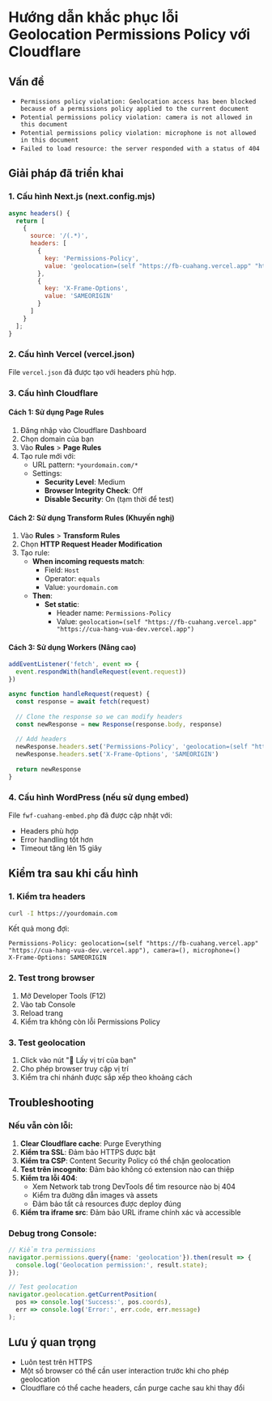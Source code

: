 # Hướng dẫn khắc phục lỗi Geolocation Permissions Policy với Cloudflare

## Vấn đề
- `Permissions policy violation: Geolocation access has been blocked because of a permissions policy applied to the current document`
- `Potential permissions policy violation: camera is not allowed in this document`
- `Potential permissions policy violation: microphone is not allowed in this document`
- `Failed to load resource: the server responded with a status of 404`

## Giải pháp đã triển khai

### 1. Cấu hình Next.js (next.config.mjs)
```javascript
async headers() {
  return [
    {
      source: '/(.*)',
      headers: [
        {
          key: 'Permissions-Policy',
          value: 'geolocation=(self "https://fb-cuahang.vercel.app" "https://cua-hang-vua-dev.vercel.app"), camera=(), microphone=()'
        },
        {
          key: 'X-Frame-Options',
          value: 'SAMEORIGIN'
        }
      ]
    }
  ];
}
```

### 2. Cấu hình Vercel (vercel.json)
File `vercel.json` đã được tạo với headers phù hợp.

### 3. Cấu hình Cloudflare

#### Cách 1: Sử dụng Page Rules
1. Đăng nhập vào Cloudflare Dashboard
2. Chọn domain của bạn
3. Vào **Rules** > **Page Rules**
4. Tạo rule mới với:
   - URL pattern: `*yourdomain.com/*`
   - Settings:
     - **Security Level**: Medium
     - **Browser Integrity Check**: Off
     - **Disable Security**: On (tạm thời để test)

#### Cách 2: Sử dụng Transform Rules (Khuyến nghị)
1. Vào **Rules** > **Transform Rules**
2. Chọn **HTTP Request Header Modification**
3. Tạo rule:
   - **When incoming requests match**:
     - Field: `Host`
     - Operator: `equals`
     - Value: `yourdomain.com`
   - **Then**:
     - **Set static**:
       - Header name: `Permissions-Policy`
       - Value: `geolocation=(self "https://fb-cuahang.vercel.app" "https://cua-hang-vua-dev.vercel.app")`

#### Cách 3: Sử dụng Workers (Nâng cao)
```javascript
addEventListener('fetch', event => {
  event.respondWith(handleRequest(event.request))
})

async function handleRequest(request) {
  const response = await fetch(request)
  
  // Clone the response so we can modify headers
  const newResponse = new Response(response.body, response)
  
  // Add headers
  newResponse.headers.set('Permissions-Policy', 'geolocation=(self "https://fb-cuahang.vercel.app" "https://cua-hang-vua-dev.vercel.app")')
  newResponse.headers.set('X-Frame-Options', 'SAMEORIGIN')
  
  return newResponse
}
```

### 4. Cấu hình WordPress (nếu sử dụng embed)
File `fwf-cuahang-embed.php` đã được cập nhật với:
- Headers phù hợp
- Error handling tốt hơn
- Timeout tăng lên 15 giây

## Kiểm tra sau khi cấu hình

### 1. Kiểm tra headers
```bash
curl -I https://yourdomain.com
```

Kết quả mong đợi:
```
Permissions-Policy: geolocation=(self "https://fb-cuahang.vercel.app" "https://cua-hang-vua-dev.vercel.app"), camera=(), microphone=()
X-Frame-Options: SAMEORIGIN
```

### 2. Test trong browser
1. Mở Developer Tools (F12)
2. Vào tab Console
3. Reload trang
4. Kiểm tra không còn lỗi Permissions Policy

### 3. Test geolocation
1. Click vào nút "📍 Lấy vị trí của bạn"
2. Cho phép browser truy cập vị trí
3. Kiểm tra chi nhánh được sắp xếp theo khoảng cách

## Troubleshooting

### Nếu vẫn còn lỗi:
1. **Clear Cloudflare cache**: Purge Everything
2. **Kiểm tra SSL**: Đảm bảo HTTPS được bật
3. **Kiểm tra CSP**: Content Security Policy có thể chặn geolocation
4. **Test trên incognito**: Đảm bảo không có extension nào can thiệp
5. **Kiểm tra lỗi 404**: 
   - Xem Network tab trong DevTools để tìm resource nào bị 404
   - Kiểm tra đường dẫn images và assets
   - Đảm bảo tất cả resources được deploy đúng
6. **Kiểm tra iframe src**: Đảm bảo URL iframe chính xác và accessible

### Debug trong Console:
```javascript
// Kiểm tra permissions
navigator.permissions.query({name: 'geolocation'}).then(result => {
  console.log('Geolocation permission:', result.state);
});

// Test geolocation
navigator.geolocation.getCurrentPosition(
  pos => console.log('Success:', pos.coords),
  err => console.log('Error:', err.code, err.message)
);
```

## Lưu ý quan trọng
- Luôn test trên HTTPS
- Một số browser có thể cần user interaction trước khi cho phép geolocation
- Cloudflare có thể cache headers, cần purge cache sau khi thay đổi
